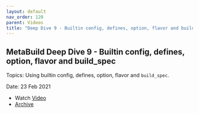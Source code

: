 ```yaml
---
layout: default
nav_order: 120
parent: Videos
title: "Deep Dive 9 - Builtin config, defines, option, flavor and build_spec"
---
```


## MetaBuild Deep Dive 9 - Builtin config, defines, option, flavor and build_spec

Topics: Using builtin config, defines, option, flavor and `build_spec`.

Date: 23 Feb 2021 

* Watch [Video](https://bluejeans.com/s/clsW1H2uMFn/)
* [Archive](https://artifactory.corp.adobe.com/artifactory/generic-metabuild-files-dev/documentation/learning/11_MetaBuild_Deep_Dive_09_02-23-2021/Ch1_Full_2021-02-23T08_02.mp4)
